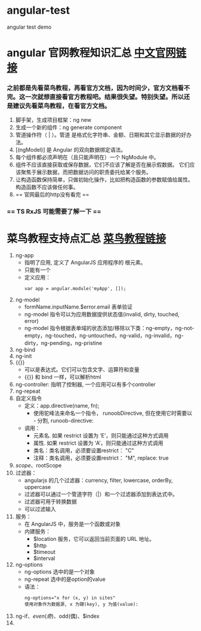 # angular-test
angular test demo

# angular 官网教程知识汇总 [中文官网链接](https://angular.cn/)
### 之前都是先看菜鸟教程，再看官方文档，因为时间少，官方文档看不完。这一次就想直接看官方教程吧。结果很失望。特别失望。所以还是建议先看菜鸟教程，在看官方文档。
1. 脚手架，生成项目框架：ng new <project name>
2. 生成一个新的组件：ng generate component <component name>
3. 管道操作符（ | ）。管道 是格式化字符串、金额、日期和其它显示数据的好办法。
4. [(ngModel)] 是 Angular 的双向数据绑定语法。
5. 每个组件都必须声明在（且只能声明在）一个 NgModule 中。
6. 组件不应该直接获取或保存数据，它们不应该了解是否在展示假数据。 它们应该聚焦于展示数据，而把数据访问的职责委托给某个服务。
7. 让构造函数保持简单，只做初始化操作，比如把构造函数的参数赋值给属性。 构造函数不应该做任何事。 
8. == 官网最后的http没有看完 ==
### == TS RxJS 可能需要了解一下 ==

# 菜鸟教程支持点汇总 [菜鸟教程链接](http://www.runoob.com/angularjs/angularjs-intro.html)
1. ng-app
    - 指明了应用, 定义了 AngularJS 应用程序的 根元素。
    - 只能有一个
    - 定义应用：
        ```
        var app = angular.module('myApp', []);
        ```
2. ng-model
    - formName.inputName.$error.email 表单验证
    - ng-model 指令可以为应用数据提供状态值(invalid, dirty, touched, error)
    - ng-model 指令根据表单域的状态添加/移除以下类：ng-empty，ng-not-empty，ng-touched，ng-untouched，ng-valid，ng-invalid，ng-dirty，ng-pending，ng-pristine
3. ng-bind
4. ng-init
5. {{}}
    - 可以是表达式。它们可以包含文字、运算符和变量
    - {{}} 和 bind 一样，可以解析html
6. ng-controller: 指明了控制器, 一个应用可以有多个controller
7. ng-repeat
8. 自定义指令
    - 定义：app.directive(name, fn);
        - 使用驼峰法来命名一个指令， runoobDirective, 但在使用它时需要以 - 分割, runoob-directive:
    - 调用：
        - 元素名. 如果 restrict 设置为 ‘E’，则只能通过这种方式调用
        - 属性. 如果 restrict 设置为 ‘A’，则只能通过这种方式调用
        - 类名：类名调用，必须要设置restrict： "C"
        - 注释：类名调用，必须要设置restrict： "M", replace: true
9. $scope、$rootScope
10. 过滤器：
    - angularjs 的几个过滤器：currency, filter, lowercase, orderBy, uppercase
    - 过滤器可以通过一个管道字符（|）和一个过滤器添加到表达式中。
    - 过滤器可用于转换数据
    - 可以过滤输入
11. 服务：
    - 在 AngularJS 中，服务是一个函数或对象
    - 内建服务：
        -  $location 服务，它可以返回当前页面的 URL 地址。
        - $http
        - $timeout
        - $interval
12. ng-options
    - ng-options 选中的是一个对象
    - ng-repeat 选中的是option的value
    - 语法：
        ```
        ng-options="x for (x, y) in sites"
        使用对象作为数据源, x 为键(key), y 为值(value):
        ```
13. ng-if、$even(奇) 、$odd(偶)、$index
14. 